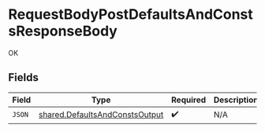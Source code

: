 # RequestBodyPostDefaultsAndConstsResponseBody

OK


## Fields

| Field                                                                                   | Type                                                                                    | Required                                                                                | Description                                                                             |
| --------------------------------------------------------------------------------------- | --------------------------------------------------------------------------------------- | --------------------------------------------------------------------------------------- | --------------------------------------------------------------------------------------- |
| `JSON`                                                                                  | [shared.DefaultsAndConstsOutput](../../../pkg/models/shared/defaultsandconstsoutput.md) | :heavy_check_mark:                                                                      | N/A                                                                                     |